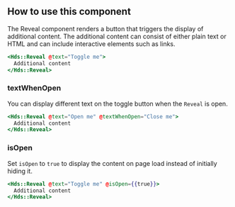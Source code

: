 ## How to use this component

The Reveal component renders a button that triggers the display of additional content. The additional content can consist of either plain text or HTML and can include interactive elements such as links.

```handlebars
<Hds::Reveal @text="Toggle me">
  Additional content
</Hds::Reveal>
```

### textWhenOpen

You can display different text on the toggle button when the `Reveal` is open.

```handlebars
<Hds::Reveal @text="Open me" @textWhenOpen="Close me">
  Additional content
</Hds::Reveal>
```

### isOpen

Set `isOpen` to `true` to display the content on page load instead of initially hiding it.

```handlebars
<Hds::Reveal @text="Toggle me" @isOpen={{true}}>
  Additional content
</Hds::Reveal>
```